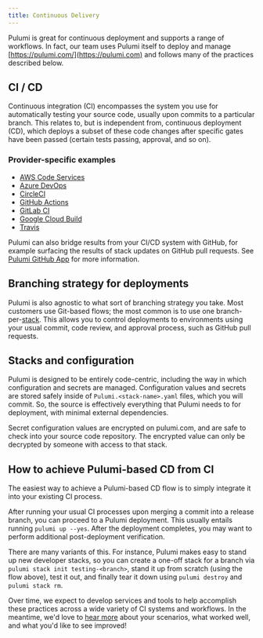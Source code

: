 ```yaml
---
title: Continuous Delivery
---
```


Pulumi is great for continuous deployment and supports a range of workflows.  In fact, our team uses Pulumi
itself to deploy and manage [https://pulumi.com/](https://pulumi.com) and follows many of the practices described below.

## CI / CD

Continuous integration (CI) encompasses the system you use for automatically testing your source code, usually upon
commits to a particular branch.  This relates to, but is independent from, continuous deployment (CD), which deploys
a subset of these code changes after specific gates have been passed (certain tests passing, approval, and so on).

### Provider-specific examples

* [AWS Code Services](./cd-aws-code-services.html)
* [Azure DevOps](./cd-azure-devops.html)
* [CircleCI](./cd-circleci.html)
* [GitHub Actions](./cd-github-actions.html)
* [GitLab CI](./cd-gitlab-ci.html)
* [Google Cloud Build](./cd-google-cloud-build.html)
* [Travis](./cd-travis.html)


Pulumi can also bridge results from your CI/CD system with GitHub, for example surfacing the results of stack
updates on GitHub pull requests. See [Pulumi GitHub App](./cd-github.html) for more information.

## Branching strategy for deployments

Pulumi is also agnostic to what sort of branching strategy you take.  Most customers use Git-based flows; the most common is to use one branch-per-[stack](./stack.html).  This allows you to control deployments to environments using your usual commit, code review, and approval process, such as GitHub pull requests.

## Stacks and configuration

Pulumi is designed to be entirely code-centric, including the way in which configuration and secrets are managed. Configuration values and secrets are stored safely inside of `Pulumi.<stack-name>.yaml` files, which you will commit. So, the source is effectively everything that Pulumi needs to for deployment, with minimal external dependencies.

Secret configuration values are encrypted on pulumi.com, and are safe to check into your source code repository. The encrypted value can only be decrypted by someone with access to that stack.

## How to achieve Pulumi-based CD from CI

The easiest way to achieve a Pulumi-based CD flow is to simply integrate it into your existing CI process.

After running your usual CI processes upon merging a commit into a release branch, you can proceed to a Pulumi deployment.  This usually entails running `pulumi up --yes`. After the deployment completes, you may want to perform additional post-deployment verification.

There are many variants of this. For instance, Pulumi makes easy to stand up new developer stacks, so you can create a one-off stack for a branch via `pulumi stack init testing-<branch>`, stand it up from scratch (using the flow above), test it out, and finally tear it down using `pulumi destroy` and `pulumi stack rm`.

Over time, we expect to develop services and tools to help accomplish these practices across a wide variety of CI
systems and workflows.  In the meantime, we'd love to [hear more](mailto:support@pulumi.com) about your scenarios,
what worked well, and what you'd like to see improved!

